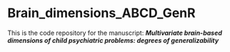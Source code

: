 # Brain_dimensions_ABCD_GenR

This is the code repository for the manuscript: _**Multivariate brain-based dimensions of child psychiatric problems: degrees of generalizability**_




